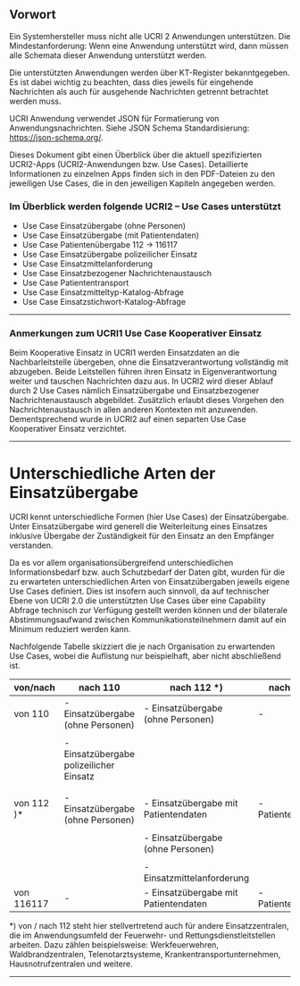 ## Vorwort

Ein Systemhersteller muss nicht alle UCRI 2 Anwendungen unterstützen. Die Mindestanforderung: Wenn eine Anwendung unterstützt wird, dann müssen alle Schemata dieser Anwendung unterstützt werden.

Die unterstützten Anwendungen werden über KT-Register bekanntgegeben. Es ist dabei wichtig zu beachten, dass dies jeweils für eingehende Nachrichten als auch für ausgehende Nachrichten getrennt betrachtet werden muss.

UCRI Anwendung verwendet JSON für Formatierung von Anwendungsnachrichten. Siehe JSON Schema Standardisierung: <https://json-schema.org/>.

Dieses Dokument gibt einen Überblick über die aktuell spezifizierten UCRI2-Apps (UCRI2-Anwendungen bzw. Use Cases). Detaillierte Informationen zu einzelnen Apps finden sich in den PDF-Dateien zu den jeweiligen Use Cases, die in den jeweiligen Kapiteln angegeben werden.

### Im Überblick werden folgende UCRI2 – Use Cases unterstützt

- Use Case Einsatzübergabe (ohne Personen)
- Use Case Einsatzübergabe (mit Patientendaten)
- Use Case Patientenübergabe 112 -> 116117
- Use Case Einsatzübergabe polizeilicher Einsatz
- Use Case Einsatzmittelanforderung
- Use Case Einsatzbezogener Nachrichtenaustausch
- Use Case Patiententransport
- Use Case Einsatzmitteltyp-Katalog-Abfrage
- Use Case Einsatzstichwort-Katalog-Abfrage

---

### Anmerkungen zum UCRI1 Use Case Kooperativer Einsatz

Beim Kooperative Einsatz in UCRI1 werden Einsatzdaten an die Nachbarleitstelle übergeben, ohne die Einsatzverantwortung vollständig mit abzugeben. Beide Leitstellen führen ihren Einsatz in Eigenverantwortung weiter und tauschen Nachrichten dazu aus. In UCRI2 wird dieser Ablauf durch 2 Use Cases nämlich Einsatzübergabe und Einsatzbezogener Nachrichtenaustausch abgebildet. Zusätzlich erlaubt dieses Vorgehen den Nachrichtenaustausch in allen anderen Kontexten mit anzuwenden. Dementsprechend wurde in UCRI2 auf einen separten Use Case Kooperativer Einsatz verzichtet.

---
# Unterschiedliche Arten der Einsatzübergabe

UCRI kennt unterschiedliche Formen (hier Use Cases) der Einsatzübergabe. Unter Einsatzübergabe wird generell die Weiterleitung eines Einsatzes inklusive Übergabe der Zuständigkeit für den Einsatz an den Empfänger verstanden.

Da es vor allem organisationsübergreifend unterschiedlichen Informationsbedarf bzw. auch Schutzbedarf der Daten gibt, wurden für die zu erwarteten unterschiedlichen Arten von Einsatzübergaben jeweils eigene Use Cases definiert. Dies ist insofern auch sinnvoll, da auf technischer Ebene von UCRI 2.0 die unterstützten Use Cases über eine Capability Abfrage technisch zur Verfügung gestellt werden können und der bilaterale Abstimmungsaufwand zwischen Kommunikationsteilnehmern damit auf ein Minimum reduziert werden kann.

Nachfolgende Tabelle skizziert die je nach Organisation zu erwartenden Use Cases, wobei die Auflistung nur beispielhaft, aber nicht abschließend ist.

| von/nach    | nach 110                           | nach 112 *)                      | nach 116117             |
|-------------|----------------------------------|---------------------------------|-------------------------|
| von 110     | - Einsatzübergabe (ohne Personen) | - Einsatzübergabe (ohne Personen) | -                       |
|             |                                  |                                 |                         |
|             | - Einsatzübergabe polizeilicher Einsatz |                                 |                         |
|             |                                  |                                 |                         |
|             | |                                 |                         |
| von 112 )*  | - Einsatzübergabe (ohne Personen) | - Einsatzübergabe mit Patientendaten | - Patientenübergabe     |
|             |                                  |                                 |                         |
|             |                                  | - Einsatzübergabe (ohne Personen) |                         |
|             |                                  |                                 |                         |
|             |                                  | - Einsatzmittelanforderung       |                         |
| von 116117  | -                                | - Einsatzübergabe mit Patientendaten | - Patientenübergabe     |



*) von / nach 112 steht hier stellvertretend auch für andere Einsatzzentralen, die im Anwendungsumfeld der Feuerwehr- und Rettungsdienstleitstellen arbeiten. Dazu zählen beispielsweise: Werkfeuerwehren, Waldbrandzentralen, Telenotarztsysteme, Krankentransportunternehmen, Hausnotrufzentralen und weitere.

---